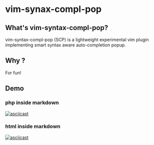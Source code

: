# vim-synax-compl-pop

## What's vim-syntax-compl-pop?

vim-syntax-compl-pop (SCP) is a lightweight experimental vim plugin
implementing smart syntax aware auto-completion popup.

## Why ?

For fun!

## Demo

### php inside markdown

[![asciicast](https://asciinema.org/a/90199.png)](https://asciinema.org/a/90199)

### html inside markdown 

[![asciicast](https://asciinema.org/a/90203.png)](https://asciinema.org/a/90203)

